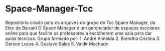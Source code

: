 # Space-Manager-Tcc
Repositório criado para os arquivos do grupo de Tcc Space Manager, da Etec de Barueri O Space Manager é um gerenciador de espaços escolares online para que facilite os professores a escolherem uma sala para dar aulas técnicas. Grupo formado por:  1. André Almeida 2. Brendha Cristina 3. Gerson Lucas 4. Gustavo Sales 5. Valdir Machado
